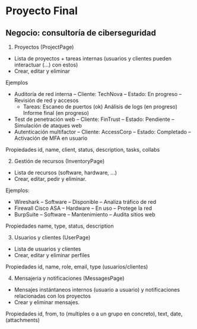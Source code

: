 # Proyecto Final

## Negocio: consultoría de ciberseguridad

1. Proyectos (ProjectPage)
- Lista de proyectos + tareas internas (usuarios y clientes pueden interactuar (...) con estos)
- Crear, editar y eliminar

Ejemplos
- Auditoría de red interna – Cliente: TechNova – Estado: En progreso – Revisión de red y accesos 
    - Tareas: Escaneo de puertos (ok) Análisis de logs (en progreso) Informe final (en progreso)
- Test de penetración web – Cliente: FinTrust – Estado: Pendiente – Simulación de ataques web
- Autenticación multifactor – Cliente: AccessCorp – Estado: Completado – Activación de MFA en usuario

Propiedades
id, name, client, status, description, tasks, collabs


2. Gestión de recursos (InventoryPage)
- Lista de recursos (software, hardware, ...)
- Crear, editar, pedir y eliminar.

Ejemplos:
- Wireshark – Software – Disponible – Analiza tráfico de red
- Firewall Cisco ASA – Hardware – En uso – Protege la red
- BurpSuite – Software – Mantenimiento – Audita sitios web

Propiedades
name, type, status, description


3. Usuarios y clientes (UserPage)
- Lista de usuarios y clientes
- Crear, editar y eliminar perfiles

Propiedades
id, name, role, email, type (usuarios/clientes)


4. Mensajeria y notificaciones (MessagesPage)
- Mensajes instántaneos internos (usuario a usuario) y notificaciones relacionadas con los proyectos
- Crear y eliminar mensajes.

Propiedades
id, from, to (multiples o a un grupo en concreto), text, date, (attachments)

